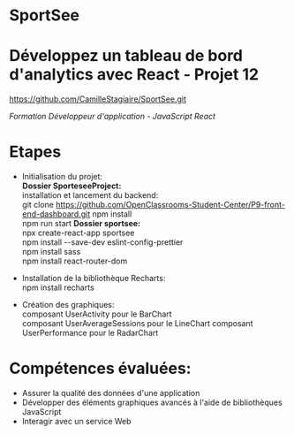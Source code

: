 # SportSee

# Développez un tableau de bord d'analytics avec React - Projet 12
https://github.com/CamilleStagiaire/SportSee.git

*Formation Développeur d'application - JavaScript React*

# Etapes
- Initialisation du projet:  
**Dossier SporteseeProject:**  
installation et lancement du backend:  
git clone https://github.com/OpenClassrooms-Student-Center/P9-front-end-dashboard.git
npm install  
npm run start
**Dossier sportsee:**  
npx create-react-app sportsee  
npm install --save-dev eslint-config-prettier   
npm install sass  
npm install react-router-dom

- Installation de la bibliothèque Recharts:  
npm install recharts

- Création des graphiques:  
composant UserActivity pour le BarChart  
composant UserAverageSessions pour le LineChart 
composant UserPerformance pour le RadarChart

# Compétences évaluées:

- Assurer la qualité des données d'une application
- Développer des éléments graphiques avancés à l'aide de bibliothèques JavaScript
- Interagir avec un service Web